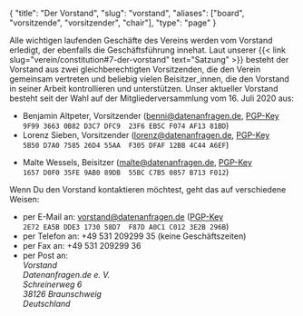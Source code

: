 {
    "title": "Der Vorstand",
    "slug": "vorstand",
    "aliases": ["board", "vorsitzende", "vorsitzender", "chair"],
    "type": "page"
}

Alle wichtigen laufenden Geschäfte des Vereins werden vom Vorstand erledigt, der ebenfalls die Geschäftsführung innehat. Laut unserer {{< link slug="verein/constitution#7-der-vorstand" text="Satzung" >}} besteht der Vorstand aus zwei gleichberechtigten Vorsitzenden, die den Verein gemeinsam vertreten und beliebig vielen Beisitzer_innen, die den Vorstand in seiner Arbeit kontrollieren und unterstützen. Unser aktueller Vorstand besteht seit der Wahl auf der Mitgliederversammlung vom 16. Juli 2020 aus:

* Benjamin Altpeter, Vorsitzender ([benni@datenanfragen.de](mailto:benni@datenanfragen.de), [PGP-Key](/pgp/AF1381BD.asc)  
  `9F99 3663 0B82 D3C7 DFC9  23F6 EB5C F074 AF13 81BD`)
* Lorenz Sieben, Vorsitzender ([lorenz@datenanfragen.de](mailto:lorenz@datenanfragen.de), [PGP-Key](/pgp/4C44A6EF.asc)  
  `5B50 D7A0 7585 26D4 55AA  F305 DFAF 12BB 4C44 A6EF`)

<!-- Comment to separate the lists. -->

* Malte Wessels, Beisitzer ([malte@datenanfragen.de](mailto:malte@datenanfragen.de), [PGP-Key](/pgp/B713F012.asc)  
  `1657 D0F0 35FE 9AB0 89DB  55BC C7B5 0857 B713 F012`)

Wenn Du den Vorstand kontaktieren möchtest, geht das auf verschiedene Weisen:

* per E-Mail an: [vorstand@datenanfragen.de](mailto:vorstand@datenanfragen.de) ([PGP-Key](/pgp/3E2B296B.asc) `2E72 EA5B DDE3 1730 58D7  F87D A0C1 C012 3E2B 296B`)
* per Telefon an: +49&nbsp;531&nbsp;209299&nbsp;35 (keine Geschäftszeiten)
* per Fax an: +49&nbsp;531&nbsp;209299&nbsp;36
* per Post an:  
    *Vorstand  
    Datenanfragen.de e. V.  
    Schreinerweg 6  
    38126 Braunschweig  
    Deutschland*
